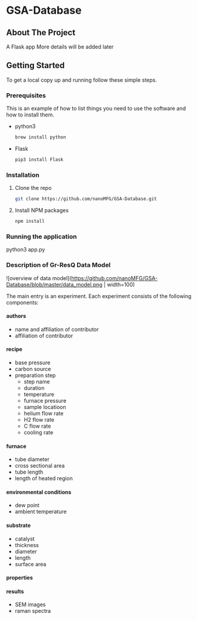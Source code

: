 # GSA-Database

## About The Project
A Flask app
More details will be added later

## Getting Started

To get a local copy up and running follow these simple steps.

### Prerequisites

This is an example of how to list things you need to use the software and how to install them.
* python3 
  ```sh
  brew install python
  ```
* Flask 
  ```sh
  pip3 install Flask 
  ```
 

### Installation

1. Clone the repo
   ```sh
   git clone https://github.com/nanoMFG/GSA-Database.git
   ```
2. Install NPM packages
   ```sh
   npm install
   ```
   
### Running the application

python3 app.py 

### Description of Gr-ResQ Data Model 

![overview of data model](https://github.com/nanoMFG/GSA-Database/blob/master/data_model.png | width=100)

The main entry is an experiment.  Each experiment consists of the following components: 

#### authors 

- name and affiliation of contributor
- affiliation of contributor

#### recipe 

- base pressure 
- carbon source
- preparation step
  - step name 
  - duration 
  - temperature 
  - furnace pressure 
  - sample locatioon 
  - helium flow rate 
  - H2 flow rate 
  - C flow rate 
  - cooling rate 

#### furnace 

- tube diameter 
- cross sectional area 
- tube length 
- length of heated region 

#### environmental conditions 

- dew point 
- ambient temperature 

#### substrate 

- catalyst 
- thickness 
- diameter 
- length 
- surface area 

#### properties 

#### results

- SEM images 
- raman spectra 



